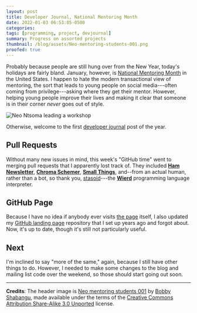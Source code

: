 ```yaml
---
layout: post
title: Developer Journal, National Mentoring Month
date: 2022-01-03 06:53:05-0500
categories:
tags: [programming, project, devjournal]
summary: Progress on assorted projects
thumbnail: /blog/assets/Neo-mentoring-students-001.png
proofed: true
---
```


Probably because people are still hung over from the New Year, today's holidays are fairly bland.  January, however, is [National Mentoring Month](https://en.wikipedia.org/wiki/National_Mentoring_Month) in the United States.  I happen to hate the modern transactional view of mentoring, the sort that leads to young people on social media---often coming from privilege---asking where they get their mentor.  However, helping young people improve their lives and making it clear that someone is in their corner *never* goes out of style.

![Neo Ntsoma leading a workshop](/blog/assets/Neo-mentoring-students-001.png "Some mentoring happens in groups")

Otherwise, welcome to the first [developer journal](/blog/tag/devjournal) post of the year.

## Pull Requests

Without many new issues in mind, this week's "GitHub time" went to merging pull requests that I apparently lost track of.  They included [**Ham Newsletter**](https://github.com/jcolag/ham-newsletter), [**Chroma Schemer**](https://github.com/jcolag/chroma-schemer), [**Small Things**](https://github.com/jcolag/SmallThings), and--from an actual human, rather than a bot, so thank you, [stasoid](https://github.com/stasoid)---the [**Wierd**](https://github.com/jcolag/Wierd/commits/master) programming language interpreter.

## GitHub Page

Because I have no idea if anybody ever visits [the page](http://jcolag.github.io/) itself, I also updated my [GitHub landing page](https://github.com/jcolag/jcolag.github.io) repository that I set up years ago and forgot about.  Now, it's up to date, though it's still not particularly useful.

## Next

I'm inclined to say "more of the same," again, because I still have other things to do.  However, I needed to make some changes to the blog and mailing list code over the weekend, so those should start going out soon.

* * *

**Credits**:  The header image is [Neo mentoring students 001](https://commons.wikimedia.org/wiki/File:Neo_mentoring_students_001.jpg) by [Bobby Shabangu](https://commons.wikimedia.org/wiki/User:Bobbyshabangu), made available under the terms of the [Creative Commons Attribution Share-Alike 3.0 Unported](https://creativecommons.org/licenses/by-sa/3.0/) license.
